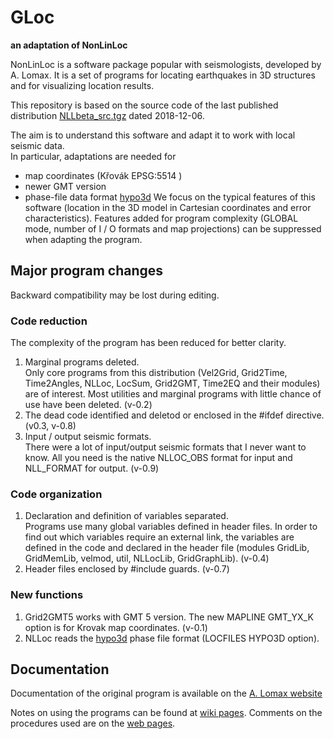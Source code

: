 # GLoc
**an adaptation of NonLinLoc**

NonLinLoc is a software package popular with seismologists, developed by A. Lomax.
It is a set of programs for locating earthquakes in 3D structures and for visualizing location results.

This repository is based on the source code of the last published distribution
[NLLbeta_src.tgz](http://alomax.free.fr/nlloc/softbeta/tar/NLLbeta_src.tgz) dated 2018-12-06.

The aim is to understand this software and adapt it to work with local seismic data.  
In particular, adaptations are needed for
 - map coordinates (Křovák EPSG:5514 )
 - newer GMT version
 - phase-file data format [hypo3d](https://github.com/firbas/hypo3d)
We focus on the typical features of this software (location in the 3D model
in Cartesian coordinates and error characteristics). Features added for program complexity
(GLOBAL mode, number of I / O formats and map projections) can be suppressed when adapting the program.

## Major program changes
Backward compatibility may be lost during editing.

### Code reduction

The complexity of the program has been reduced for better clarity.

1. Marginal programs deleted.   
   Only core programs from this distribution 
   (Vel2Grid, Grid2Time, Time2Angles, NLLoc, LocSum, Grid2GMT, Time2EQ 
   and their modules) are of interest.
   Most utilities and marginal programs with little chance of use have been deleted.
   (v-0.2)
2. The dead code identified and deletod or enclosed in the #ifdef directive.
   (v0.3, v-0.8)
3. Input / output seismic formats.   
   There were a lot of input/output seismic formats that I never want to know.
   All you need is the native NLLOC_OBS format for input and NLL_FORMAT for output.
   (v-0.9)
<!--
4. Map projections
5. Processing methods
   2-D slices
  -->

### Code organization
1. Declaration and definition of variables separated.   
   Programs use many global variables defined in header files.
   In order to find out which variables require an external link,
   the variables are defined in the code and declared in the header file
   (modules GridLib, GridMemLib, velmod, util, NLLocLib, GridGraphLib).
   (v-0.4)
2. Header files enclosed by #include guards.
   (v-0.7)

### New functions
1. Grid2GMT5 works with GMT 5 version. 
   The new MAPLINE GMT_YX_K option is for Krovak map coordinates.
   (v-0.1)
2. NLLoc reads the [hypo3d] phase file format (LOCFILES HYPO3D option).
   

## Documentation
Documentation of the original program is available on the
[A. Lomax website](http://alomax.free.fr/nlloc/)

Notes on using the programs can be found at [wiki pages](https://github.com/zacherle/gloc/wiki).
Comments on the procedures used are on the [web pages](https://zacherle.github.io/gloc).

[hypo3d]: https://github.com/firbas/hypo3d
